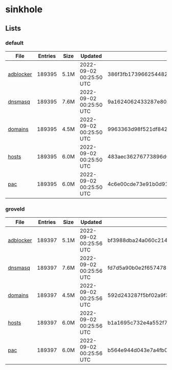 # sinkhole

## Lists

### default

|File|Entries|Size|Updated|Hash|
|-|-|-|-|-|
|[adblocker](https://raw.githubusercontent.com/groveld/sinkhole/lists/default/adblocker.txt)|189395|5.1M|2022-09-02 00:25:50 UTC|386f3fb173966254482b1a563337f8cd58bfdba732ae66884c6924e4ee4760b5|
|[dnsmasq](https://raw.githubusercontent.com/groveld/sinkhole/lists/default/dnsmasq.txt)|189395|7.6M|2022-09-02 00:25:50 UTC|9a1624062433287e802412e89c5d7c9b0896625fa4023d3379610efab87df25b|
|[domains](https://raw.githubusercontent.com/groveld/sinkhole/lists/default/domains.txt)|189395|4.5M|2022-09-02 00:25:50 UTC|9963363d98f521df842b0d0c2fbc4f3d5937d023ebb03c654d72ef732b3aed0d|
|[hosts](https://raw.githubusercontent.com/groveld/sinkhole/lists/default/hosts.txt)|189395|6.0M|2022-09-02 00:25:50 UTC|483aec36276773896d08fd8d8a5fe4aacf37e5ba737d1ed440db140c38ce8b38|
|[pac](https://raw.githubusercontent.com/groveld/sinkhole/lists/default/pac.txt)|189395|6.0M|2022-09-02 00:25:50 UTC|4c6e00cde73e91b0d9142b4d830e34a4710cd26f1cf5a299f6e97e3eb581c082|

### groveld

|File|Entries|Size|Updated|Hash|
|-|-|-|-|-|
|[adblocker](https://raw.githubusercontent.com/groveld/sinkhole/lists/groveld/adblocker.txt)|189397|5.1M|2022-09-02 00:25:56 UTC|bf3988dba24a060c214f655f28a6f4f0bfac4f89225dbd27504e70a0109988b4|
|[dnsmasq](https://raw.githubusercontent.com/groveld/sinkhole/lists/groveld/dnsmasq.txt)|189397|7.6M|2022-09-02 00:25:56 UTC|fd7d5a90b0e2f657478035d06b39a9bc74265eacd6a47298552bb6452d68583a|
|[domains](https://raw.githubusercontent.com/groveld/sinkhole/lists/groveld/domains.txt)|189397|4.5M|2022-09-02 00:25:56 UTC|592d243287f5bf02a9f3d22e75d31c68ee5d0914f144b43de218f868d078631c|
|[hosts](https://raw.githubusercontent.com/groveld/sinkhole/lists/groveld/hosts.txt)|189397|6.0M|2022-09-02 00:25:56 UTC|b1a1695c732e4a552f7bd16d514b183b4c1caca12fd55b0456673c211ea8cb06|
|[pac](https://raw.githubusercontent.com/groveld/sinkhole/lists/groveld/pac.txt)|189397|6.0M|2022-09-02 00:25:56 UTC|b564e944d043e7a4fb0608d575951686cdf5aa6b4b616b1ca30560d4304bc84f|
